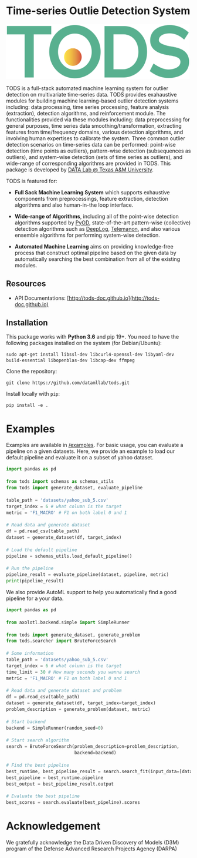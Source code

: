 
# Time-series Outlie Detection System
<img width="500" src="./docs/img/tods_logo.png" alt="Logo" />

TODS is a full-stack automated machine learning system for outlier detection on multivariate time-series data. TODS provides exahaustive modules for building machine learning-based outlier detection systems including: data processing, time series processing, feature analysis (extraction), detection algorithms, and reinforcement module. The functionalities provided via these modules including: data preprocessing for general purposes, time series data smoothing/transformation, extracting features from time/frequency domains, various detection algorithms, and involving human expertises to calibrate the system. Three common outlier detection scenarios on time-series data can be performed: point-wise detection (time points as outliers), pattern-wise detection (subsequences as outliers), and system-wise detection (sets of time series as outliers), and wide-range of corresponding algorithms are provided in TODS. This package is developed by [DATA Lab @ Texas A&M University](https://people.engr.tamu.edu/xiahu/index.html).

TODS is featured for:
* **Full Sack Machine Learning System** which supports exhaustive components from preprocessings, feature extraction, detection algorithms and also human-in-the loop interface. 

* **Wide-range of Algorithms**, including all of the point-wise detection algorithms supported by [PyOD](https://github.com/yzhao062/pyod), state-of-the-art pattern-wise (collective) detection algorithms such as [DeepLog](https://www.cs.utah.edu/~lifeifei/papers/deeplog.pdf), [Telemanon](https://arxiv.org/pdf/1802.04431.pdf), and also various ensemble algorithms for performing system-wise detection.

* **Automated Machine Learning** aims on providing knowledge-free process that construct optimal pipeline based on the given data by automatically searching the best combination from all of the existing modules.

## Resources
* API Documentations: [http://tods-doc.github.io](http://tods-doc.github.io)

## Installation

This package works with **Python 3.6** and pip 19+. You need to have the following packages installed on the system (for Debian/Ubuntu):
```
sudo apt-get install libssl-dev libcurl4-openssl-dev libyaml-dev build-essential libopenblas-dev libcap-dev ffmpeg
```

Clone the repository:
```
git clone https://github.com/datamllab/tods.git
```
Install locally with `pip`:
```
pip install -e .
```

# Examples
Examples are available in [/examples](examples/). For basic usage, you can evaluate a pipeline on a given datasets. Here, we provide an example to load our default pipeline and evaluate it on a subset of yahoo dataset.
```python
import pandas as pd

from tods import schemas as schemas_utils
from tods import generate_dataset, evaluate_pipeline

table_path = 'datasets/yahoo_sub_5.csv'
target_index = 6 # what column is the target
metric = 'F1_MACRO' # F1 on both label 0 and 1

# Read data and generate dataset
df = pd.read_csv(table_path)
dataset = generate_dataset(df, target_index)

# Load the default pipeline
pipeline = schemas_utils.load_default_pipeline()

# Run the pipeline
pipeline_result = evaluate_pipeline(dataset, pipeline, metric)
print(pipeline_result)
```
We also provide AutoML support to help you automatically find a good pipeline for a your data.
```python
import pandas as pd

from axolotl.backend.simple import SimpleRunner

from tods import generate_dataset, generate_problem
from tods.searcher import BruteForceSearch

# Some information
table_path = 'datasets/yahoo_sub_5.csv'
target_index = 6 # what column is the target
time_limit = 30 # How many seconds you wanna search
metric = 'F1_MACRO' # F1 on both label 0 and 1

# Read data and generate dataset and problem
df = pd.read_csv(table_path)
dataset = generate_dataset(df, target_index=target_index)
problem_description = generate_problem(dataset, metric)

# Start backend
backend = SimpleRunner(random_seed=0)

# Start search algorithm
search = BruteForceSearch(problem_description=problem_description,
                          backend=backend)

# Find the best pipeline
best_runtime, best_pipeline_result = search.search_fit(input_data=[dataset], time_limit=time_limit)
best_pipeline = best_runtime.pipeline
best_output = best_pipeline_result.output

# Evaluate the best pipeline
best_scores = search.evaluate(best_pipeline).scores
```
# Acknowledgement
We gratefully acknowledge the Data Driven Discovery of Models (D3M) program of the Defense Advanced Research Projects Agency (DARPA)
